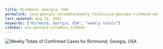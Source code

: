```yaml
---
title: Richmond, Georgia, USA
permalink: /usa-georgia-columbia/weekly_totals/usa-georgia-richmond-weekly_totals.html
last_updated: Aug 31, 2021
keywords: ["Richmond, Georgia, USA", "weekly totals"]
sidebar: usa-georgia-columbia_sidebar
---
```


![Weekly Totals of Confirmed Cases for Richmond, Georgia, USA](/covid_tracker/images/graphs/usa-georgia-richmond-weekly_totals_graph.png)

